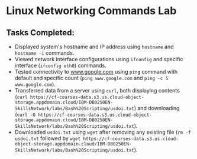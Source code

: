 # Linux Networking Commands Lab

## Tasks Completed:

- Displayed system's hostname and IP address using `hostname` and `hostname -i` commands.
- Viewed network interface configurations using `ifconfig` and specific interface (`ifconfig eth0`) commands.
- Tested connectivity to www.google.com using `ping` command with default and specific count (`ping www.google.com` and `ping -c 5 www.google.com`).
- Transferred data from a server using `curl`, both displaying contents (`curl https://cf-courses-data.s3.us.cloud-object-storage.appdomain.cloud/IBM-DB0250EN-SkillsNetwork/labs/Bash%20Scripting/usdoi.txt`) and downloading (`curl -O https://cf-courses-data.s3.us.cloud-object-storage.appdomain.cloud/IBM-DB0250EN-SkillsNetwork/labs/Bash%20Scripting/usdoi.txt`).
- Downloaded `usdoi.txt` using `wget` after removing any existing file (`rm -f usdoi.txt` followed by `wget https://cf-courses-data.s3.us.cloud-object-storage.appdomain.cloud/IBM-DB0250EN-SkillsNetwork/labs/Bash%20Scripting/usdoi.txt`).